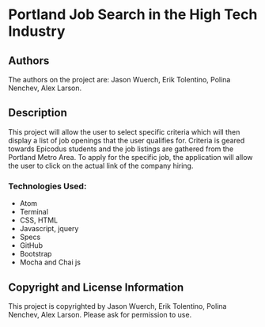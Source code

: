 # Portland Job Search in the High Tech Industry

## Authors

The authors on the project are: Jason Wuerch, Erik Tolentino, Polina Nenchev, Alex Larson.

## Description

This project will allow the user to select specific criteria which will then display a list of job openings that the user qualifies for. Criteria is geared towards Epicodus students and the job listings are gathered from the Portland Metro Area. To apply for the specific job, the application will allow the user to click on the actual link of the company hiring.


### Technologies Used:
* Atom
* Terminal
* CSS, HTML
* Javascript, jquery
* Specs
* GitHub
* Bootstrap
* Mocha and Chai js


## Copyright and License Information

This project is copyrighted by Jason Wuerch, Erik Tolentino, Polina Nenchev, Alex Larson. Please ask for permission to use.
